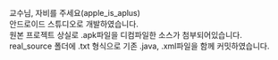 교수님, 자비를 주세요(apple_is_aplus) </br>
안드로이드 스튜디오로 개발하였습니다.</br>
원본 프로젝트 상실로 .apk파일을 디컴파일한 소스가 첨부되어있습니다.</br>
real_source 폴더에 .txt 형식으로 기존 .java, .xml파일을 함께 커밋하였습니다.
